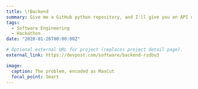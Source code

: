 ```yaml
---
title: \!Backend
summary: Give me a GitHub python repository, and I'll give you an API url. No strings attached. 4th place winner of HackCU IV, 2020.
tags:
  - Software Engineering
  - Hackathon
date: "2020-01-26T00:00:00Z"

# Optional external URL for project (replaces project detail page).
external_link: https://devpost.com/software/backend-rzdbu3 

image:
  caption: The problem, encoded as MaxCut
  focal_point: Smart
---
```

